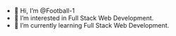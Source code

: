 - 👋 Hi, I’m @Football-1
- 👀 I’m interested in Full Stack Web Development. 
- 🌱 I’m currently learning Full Stack Web Development.
<!--
- 💞️ I’m looking to collaborate on ...
- 📫 How to reach me ...
-->
<!---
Football-1/Football-1 is a ✨ special ✨ repository because its `README.md` (this file) appears on your GitHub profile.
You can click the Preview link to take a look at your changes.
--->
